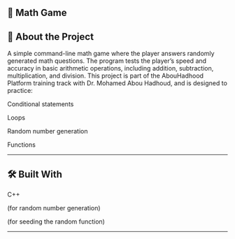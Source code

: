 🧮 Math Game
----------------------------------------------------------------------------------------------------------------

📖 About the Project
----------------------------------------------------------------------------------------------------------------

A simple command-line math game where the player answers randomly generated math questions.
The program tests the player’s speed and accuracy in basic arithmetic operations, including addition, subtraction, multiplication, and division.
This project is part of the AbouHadhood Platform training track with Dr. Mohamed Abou Hadhoud, and is designed to practice:

Conditional statements

Loops

Random number generation

Functions

----------------------------------------------------------------------------------------------------------------
🛠 Built With
----------------------------------------------------------------------------------------------------------------

C++

<iostream>
  
<cstdlib> (for random number generation)

<ctime> (for seeding the random function)

----------------------------------------------------------------------------------------------------------------


